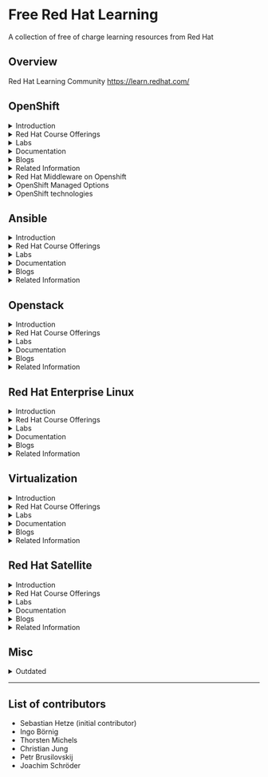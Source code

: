Free Red Hat Learning
=====================
A collection of free of charge learning resources from Red Hat 



Overview
--------
Red Hat Learning Community
https://learn.redhat.com/



OpenShift
---------
<details><summary> Introduction
 </summary><p>

  * The OpenShift website
  https://www.openshift.com/

  * Red Hat OpenShift Overview Page
  https://www.redhat.com/en/technologies/cloud-computing/openshift

  * Red Hat OpenShift Product Page
  https://access.redhat.com/products/red-hat-openshift-container-platform#whatsnew

  * OpenShift Life Cycle:
  https://access.redhat.com/support/policy/updates/openshift

  * OpenShift Life Cycle (non current versions):
  https://access.redhat.com/support/policy/updates/openshift_noncurrent

  * German OpenShift Anwender Community Offerings
  Erste Schritte mit OpenShift
  https://www.openshift-anwender.de/was-ist-openshift/erste-schritte-mit-openshift/

  * Software Development mit OpenShift
  https://www.openshift-anwender.de/was-ist-openshift/software-development-mit-openshift/

</p></details>


<details><summary> Red Hat Course Offerings
 </summary><p>

  * Deploying Containerized Applications Technical Overview (DO0080)
  https://www.redhat.com/en/services/training/do080-deploying-containerized-applications-technical-overview

  * Developing Cloud-Native Applications with Microservices Architectures (DO0092)
  https://www.redhat.com/en/services/training/do092-developing-cloud-native-applications-microservices-architectures

  * Introduction to OpenShift Applications (DO101) **Limited until June 30, 2020**
  https://www.redhat.com/en/engage/do101-introduction-openshift-s-202004060642

</p></details>


<details><summary> Labs
 </summary><p>

  * There is an interactive learning portal for OpenShift with lots of courses including online examples hosted in Katacoda
  https://learn.openshift.com/
  https://www.katacoda.com/openshift

  * Red Hat offers OpenShift trial with OpenShift Online (for developers) and a free test drive for operators
  https://www.openshift.com/trial/

  * Kubernetes by Example
  http://kubernetesbyexample.com/

  * Container and Cloud Native Roadshow Lab Deployment
  OCP 4.1:
  https://github.com/RedHat-Middleware-Workshops/cloud-native-workshop-v2-infra/tree/ocp-4.1

  OCP 4.3: https://github.com/redhat-cop/agnosticd/tree/development/ansible/roles/ocp4-workload-ccnrd

  * We have the Container and Cloud Native Roadshow with Dev and Ops track as a continuing offering. This roadshow can be performed as a dedicated customer event, if the business case justifies.
  https://www.redhat.com/en/events/containers-and-cloud-native-roadshow

</p></details>


<details><summary> Documentation
 </summary><p>

  * The OpenShift documentation
  https://docs.openshift.com/

  * Red Hat OpenShift Documentation
  https://access.redhat.com/documentation/en-us/openshift_container_platform/4.3/

</p></details>


<details><summary> Blogs
 </summary><p>

  * OpenShift Blog:
  https://blog.openshift.com/

  * OpenShift Channel on YouTube with of stuff from OpenShift Commons
  https://www.youtube.com/user/rhopenshift

  * [GER] OpenShift Installation auf Hetzner
  https://m.twitch.tv/videos/671473695

</p></details>


<details><summary> Related Information
 </summary><p>

  * Application Development in the Cloud Workshop
  https://appdevcloudworkshop.gitlab.io/#/

  * 10 Layers of Container Security Whitepaper
  https://www.redhat.com/en/resources/container-security-openshift-cloud-devops-whitepaper

  * Red Hat Container Services
  Container + Ecosystem Catalog:
  https://catalog.redhat.com/software/containers/explore

  * Container Support Policy:
  https://access.redhat.com/articles/2726611

  * Container Compatibility:
  https://access.redhat.com/support/policy/rhel-container-compatibility

  * Universal Base Image: 
  https://access.redhat.com/support/offerings/developer/
  https://developers.redhat.com/products/rhel/ubi/

  * UBI Life Cycle:
  https://access.redhat.com/support/policy/updates/ubi
  https://access.redhat.com/support/policy/updates/containertools

  * Operatorhub:
  https://operatorhub.io/

  * AI/ML on Openshift:
  https://www.openshift.com/learn/topics/ai-ml

  * Open Data Hub:
  http://opendatahub.io/

  * Red Hat DevOps Culture and Practice Enablement:
  https://www.redhat.com/en/services/training/do500-devops-culture-and-practice-enablement

  * Red Hat Open Innovation Labs:
  https://www.redhat.com/en/services/consulting/open-innovation-labs

  * OpenShift Commons (Worldwide Community):
  https://commons.openshift.org/

  * OpenShift Anwenderforum (German Speaking Community):
  https://www.openshift-anwender.de/

</p></details>


<details><summary>Red Hat Middleware on Openshift
 </summary><p>

  * Red Hat Runtimes:
  https://www.redhat.com/en/products/runtimes

  * Red Hat Integration:
  https://www.redhat.com/en/products/integration

  * Red Hat Business Rules and Automation:
  https://www.redhat.com/en/products/process-automation

  * Red Hat Messaging:
  https://www.redhat.com/en/technologies/jboss-middleware/amq

  * Red Hat AMQ Streams (Apache Kafka):
  https://www.redhat.com/en/resources/amq-streams-datasheet

</p></details>


<details><summary>OpenShift Managed Options
 </summary><p>

  * Openshift Online (shared infrastructure):
  https://www.openshift.com/products/online/

  * OpenShift Dedicated:
  https://www.openshift.com/products/dedicated/

  * Azure Red Hat OpenShift (with Microsoft):
  https://www.openshift.com/products/azure-openshift

  * Managed OpenShift by IBM:
  https://www.ibm.com/cloud/openshift

  * Red Hat Managed Integration (RHMI):
  https://access.redhat.com/documentation/en-us/red_hat_managed_integration/1/html/getting_started/concept-explanation-getting-started

</p></details>


<details><summary>OpenShift technologies
 </summary><p>

  * Red Hat Service Mesh:
  https://developers.redhat.com/topics/service-mesh/

  * Red Hat Serverless Technologies:
  https://developers.redhat.com/topics/serverless-architecture/
  https://www.redhat.com/en/topics/cloud-native-apps/what-is-serverless

  * OpenShift Reference Architectures:
  https://www.openshift.com/learn/resources/reference-architectures

  * OpenShift Container Storage:
  https://www.openshift.com/products/container-storage/
  https://blog.openshift.com/introducing-openshift-container-storage-4-2/

  * Red Hat CodeReady Workstations (Eclipse Che, Web-IDE on OpenShift):
  https://www.redhat.com/en/technologies/jboss-middleware/codeready-workspaces

  * Red Hat CodeReady Containers (All-in-one OpenShift):
  https://developers.redhat.com/products/codeready-containers

  * Application Migration Toolkit:
  https://developers.redhat.com/products/rhamt/overview

</p></details>



Ansible
-------
<details><summary> Introduction
 </summary><p>

</p></details>


<details><summary> Red Hat Course Offerings
 </summary><p>

  * Ansible Essentials: Simplicity in Automation Technical Overview (DO007)
  https://www.redhat.com/en/services/training/do007-ansible-essentials-simplicity-automation-technical-overview

</p></details>


<details><summary> Labs
 </summary><p>

</p></details>


<details><summary> Documentation
 </summary><p>

</p></details>


<details><summary> Blogs
 </summary><p>

</p></details>


<details><summary> Related Information
 </summary><p>

</p></details>



Openstack
---------
<details><summary> Introduction
 </summary><p>

</p></details>


<details><summary> Red Hat Course Offerings
 </summary><p>

  * Red Hat OpenStack Technical Overview (CL010)
  https://www.redhat.com/en/services/training/cl010-red-hat-openstack-technical-overview

</p></details>


<details><summary> Labs
 </summary><p>

</p></details>


<details><summary> Documentation
 </summary><p>

</p></details>


<details><summary> Blogs
 </summary><p>

</p></details>


<details><summary> Related Information
 </summary><p>

</p></details>



Red Hat Enterprise Linux
------------------------
<details><summary> Introduction
 </summary><p>

</p></details>


<details><summary> Red Hat Course Offerings
 </summary><p>

  * Red Hat Enterprise Linux Technical Overview (RH024)
  https://www.redhat.com/en/services/training/rh024-red-hat-linux-technical-overview

</p></details>


<details><summary> Labs
 </summary><p>

</p></details>


<details><summary> Documentation
 </summary><p>

</p></details>


<details><summary> Blogs
 </summary><p>

</p></details>


<details><summary> Related Information
 </summary><p>

</p></details>



Virtualization
--------------
<details><summary> Introduction
 </summary><p>

</p></details>


<details><summary> Red Hat Course Offerings
 </summary><p>

  * Virtualization and Infrastructure Migration Technical Overview (RH018)
  https://www.redhat.com/en/services/training/rh018-virtualization-and-infrastructure-migration-technical-overview

</p></details>


<details><summary> Labs
 </summary><p>

</p></details>


<details><summary> Documentation
 </summary><p>

</p></details>


<details><summary> Blogs
 </summary><p>

</p></details>


<details><summary> Related Information
 </summary><p>

</p></details>



Red Hat Satellite
-----------------
<details><summary> Introduction
 </summary><p>

</p></details>


<details><summary> Red Hat Course Offerings
 </summary><p>

  * Red Hat Satellite Technical Overview (RH053)
  https://www.redhat.com/en/services/training/rh053-red-hat-satellite-technical-overview

</p></details>


<details><summary> Labs
 </summary><p>

</p></details>


<details><summary> Documentation
 </summary><p>

</p></details>


<details><summary> Blogs
 </summary><p>

</p></details>


<details><summary> Related Information
 </summary><p>

</p></details>



Misc
--------
<details><summary>Outdated</summary><p>

Red Hat Developer Subscription includes OpenShift Container Development Kit
https://developers.redhat.com/products/cdk/overview/

Democentral OpenShift Install
https://github.com/redhatdemocentral/ocp-install-demo

Democentral CoolStore Demo
https://github.com/redhatdemocentral/rhcs-coolstore-demo

Video Recordings from Red Hat Summit 2018
OpenShift roadmap: You won't believe what's next
https://www.youtube.com/watch?v=1AelNjx6BB4&t=0s&index=36&list=PLEGSLwUsxfEgT4XEohmRe_JB6MBnmLfBh

Container Linux and Red Hat Enterprise Linux: The road ahead
https://www.youtube.com/watch?v=LJOm4JbF4eQ&t=0s&index=47&list=PLEGSLwUsxfEgT4XEohmRe_JB6MBnmLfBh

Container Native Storage and Red Hat Gluster Roadmap
https://www.youtube.com/watch?v=XipQHFYl4OU&t=0s&index=1&list=PLEGSLwUsxfEgT4XEohmRe_JB6MBnmLfBh

The Day-2 guide to successful management of applications on Red Hat OpenShift
https://www.youtube.com/watch?v=KCnrZ8WwEKE&t=0s&index=15&list=PLEGSLwUsxfEgT4XEohmRe_JB6MBnmLfBh

OpenShift for Operations
https://www.youtube.com/watch?v=nBXALsqs1RA&t=0s&index=94&list=PLEGSLwUsxfEgT4XEohmRe_JB6MBnmLfBh

Next-generation tools for container techology
https://www.youtube.com/watch?v=msdaf3lBOn0&t=0s&index=23&list=PLEGSLwUsxfEgT4XEohmRe_JB6MBnmLfBh

Best practices for OpenShift HA deployment field experience
https://www.youtube.com/watch?v=Uw9juxXVHFE&t=0s&index=30&list=PLEGSLwUsxfEgT4XEohmRe_JB6MBnmLfBh

Network security for apps on OpenShift
https://www.youtube.com/watch?v=dkPYdSs4EaA&t=0s&index=33&list=PLEGSLwUsxfEgT4XEohmRe_JB6MBnmLfBh

Kubernetes and the platform of the future
https://www.youtube.com/watch?v=YAFKlOB8vBw&t=0s&index=40&list=PLEGSLwUsxfEgT4XEohmRe_JB6MBnmLfBh

Intelligent applications on OpenShift from prototype to production
https://www.youtube.com/watch?v=ofm9cv18geo&t=0s&index=49&list=PLEGSLwUsxfEgT4XEohmRe_JB6MBnmLfBh

Automated legacy app containerization with Red Hat OpenShift & Red Hat Application Migration Toolkit
https://www.youtube.com/watch?v=N2vuiQszvsI&t=0s&index=62&list=PLEGSLwUsxfEgT4XEohmRe_JB6MBnmLfBh

Introducing OpenShift.io end-to-end cloud-native development made easy
https://www.youtube.com/watch?v=UxRDHpz5pg0&t=0s&index=63&list=PLEGSLwUsxfEgT4XEohmRe_JB6MBnmLfBh

5 new high-performance features in Red Hat OpenShift
https://www.youtube.com/watch?v=jQiunrnlna8&t=0s&index=67&list=PLEGSLwUsxfEgT4XEohmRe_JB6MBnmLfBh

The DevOps opportunity: Balancing security and velocity
https://www.youtube.com/watch?v=yhcXZ1bjsuk&t=0s&index=82&list=PLEGSLwUsxfEgT4XEohmRe_JB6MBnmLfBh

Culture-as-a-Service: Managing teams building microservices
https://www.youtube.com/watch?v=m0DMZRTKGe4&t=0s&index=85&list=PLEGSLwUsxfEgT4XEohmRe_JB6MBnmLfBh

Eclipse Che for developer teams on Red Hat OpenShift
https://www.youtube.com/watch?v=UZSKlG0wkGc&t=0s&index=89&list=PLEGSLwUsxfEgT4XEohmRe_JB6MBnmLfBh

OpenShift service mesh on multicloud environments
https://www.youtube.com/watch?v=3Etglg2lrGo&t=0s&index=101&list=PLEGSLwUsxfEgT4XEohmRe_JB6MBnmLfBh

AppAgile from Deutsche Telekom: Managed cloud sercices on OpenShift
https://www.youtube.com/watch?v=lMSJ6cmHDmI&t=0s&index=20&list=PLEGSLwUsxfEgT4XEohmRe_JB6MBnmLfBh

TechRepublic Article: 5 key takeaways from Red Hat Summit 2018
https://www.techrepublic.com/article/5-key-takeaways-from-red-hat-summit-2018/

</p></details>


---

List of contributors
--------------------
* Sebastian Hetze (initial contributor)
* Ingo Börnig
* Thorsten Michels
* Christian Jung
* Petr Brusilovskij
* Joachim Schröder
